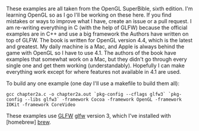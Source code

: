 These examples are all taken from the OpenGL SuperBible, sixth edition.
I'm learning OpenGL so as I go I'll be working on these here. If you find mistakes or ways to
improve what I have, create an issue or a pull request.
I am re-writing everything in C (with the help of GLFW) because the official examples are in C++ and
use a big framework the Authors have written on top of GLFW. The book is written for OpenGL version 4.4,
which is the latest and greatest. My daily machine is a Mac, and Apple is always behind the
game with OpenGL so I have to use 4.1. The authors of the book have examples that somewhat work
on a Mac, but they didn't go through every single one and get them working (understandably). Hopefully I can
make everything work except for where features not available in 4.1 are used.

To build any one example (one day I'll use a makefile to build them all):

```
gcc chapter2a.c -o chapter2a.out `pkg-config --cflags glfw3` `pkg-config --libs glfw3` -framework Cocoa -framework OpenGL -framework IOKit -framework CoreVideo
```

These examples use [GLFW] [glfw] version 3, which I've installed with [homebrew] [brew].

[glfw]: http://www.glfw.org
[brew]: http://brew.sh
